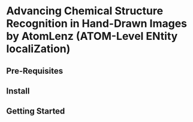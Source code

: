 # Advancing Chemical Structure Recognition in Hand-Drawn Images by AtomLenz (ATOM-Level ENtity localiZation)

## Pre-Requisites

## Install

## Getting Started
